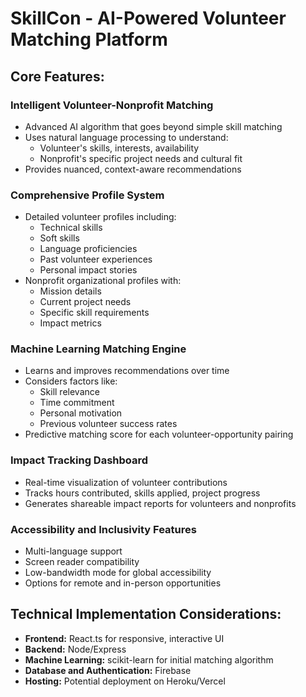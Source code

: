 <!DOCTYPE html>
<html lang="en">
<body>
    <h1>SkillCon - AI-Powered Volunteer Matching Platform</h1>
    <h2>Core Features:</h2>
    <h3>Intelligent Volunteer-Nonprofit Matching</h3>
    <ul>
        <li>Advanced AI algorithm that goes beyond simple skill matching</li>
        <li>Uses natural language processing to understand:
            <ul>
                <li>Volunteer's skills, interests, availability</li>
                <li>Nonprofit's specific project needs and cultural fit</li>
            </ul>
        </li>
        <li>Provides nuanced, context-aware recommendations</li>
    </ul>
    <h3>Comprehensive Profile System</h3>
    <ul>
        <li>Detailed volunteer profiles including:
            <ul>
                <li>Technical skills</li>
                <li>Soft skills</li>
                <li>Language proficiencies</li>
                <li>Past volunteer experiences</li>
                <li>Personal impact stories</li>
            </ul>
        </li>
        <li>Nonprofit organizational profiles with:
            <ul>
                <li>Mission details</li>
                <li>Current project needs</li>
                <li>Specific skill requirements</li>
                <li>Impact metrics</li>
            </ul>
        </li>
    </ul>
    <h3>Machine Learning Matching Engine</h3>
    <ul>
        <li>Learns and improves recommendations over time</li>
        <li>Considers factors like:
            <ul>
                <li>Skill relevance</li>
                <li>Time commitment</li>
                <li>Personal motivation</li>
                <li>Previous volunteer success rates</li>
            </ul>
        </li>
        <li>Predictive matching score for each volunteer-opportunity pairing</li>
    </ul>
    <h3>Impact Tracking Dashboard</h3>
    <ul>
        <li>Real-time visualization of volunteer contributions</li>
        <li>Tracks hours contributed, skills applied, project progress</li>
        <li>Generates shareable impact reports for volunteers and nonprofits</li>
    </ul>
    <h3>Accessibility and Inclusivity Features</h3>
    <ul>
        <li>Multi-language support</li>
        <li>Screen reader compatibility</li>
        <li>Low-bandwidth mode for global accessibility</li>
        <li>Options for remote and in-person opportunities</li>
    </ul>
    <h2>Technical Implementation Considerations:</h2>
    <ul>
        <li><strong>Frontend:</strong> React.ts for responsive, interactive UI</li>
        <li><strong>Backend:</strong> Node/Express</li>
        <li><strong>Machine Learning:</strong> scikit-learn for initial matching algorithm</li>
        <li><strong>Database and Authentication:</strong> Firebase</li>
        <li><strong>Hosting:</strong> Potential deployment on Heroku/Vercel</li>
    </ul>
</body>
</html>
